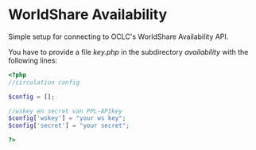# WorldShare Availability

Simple setup for connecting to OCLC's WorldShare Availability API.

You have to provide a file *key.php* in the subdirectory *availability*
with the following lines:

```PHP
<?php
//circulation config

$config = [];

//wskey en secret van PPL-APIkey
$config['wskey'] = "your ws key";
$config['secret'] = "your secret";

?>
```

